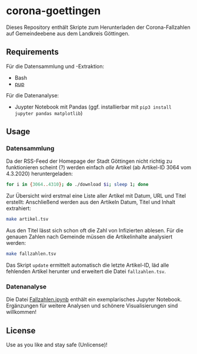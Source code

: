 # corona-goettingen

Dieses Repository enthält Skripte zum Herunterladen der Corona-Fallzahlen auf Gemeindeebene aus dem Landkreis Göttingen.

## Requirements

Für die Datensammlung und -Extraktion:

* Bash
* [pup](https://github.com/ericchiang/pup#pup)

Für die Datenanalyse:

* Juypter Notebook mit Pandas (ggf. installierbar mit `pip3 install jupyter pandas matplotlib`)

## Usage

### Datensammlung

Da der RSS-Feed der Homepage der Stadt Göttingen nicht richtig zu funktionieren scheint (?) werden einfach *alle* Artikel (ab Artikel-ID 3064 vom 4.3.2020) heruntergeladen:

~~~bash
for i in {3064..4310}; do ./download $i; sleep 1; done
~~~

Zur Übersicht wird erstmal eine Liste aller Artikel mit Datum, URL und Titel erstellt:
Anschließend werden aus den Artikeln Datum, Titel und Inhalt extrahiert:

~~~bash
make artikel.tsv
~~~

Aus den Titel lässt sich schon oft die Zahl von Infizierten ablesen. Für die genauen Zahlen nach Gemeinde müssen die Artikelinhalte analysiert werden:

~~~bash
make fallzahlen.tsv
~~~

Das Skript `update` ermittelt automatisch die letzte Artikel-ID, läd alle fehlenden Artikel herunter und erweitert die Datei `fallzahlen.tsv`.

### Datenanalyse

Die Datei [Fallzahlen.ipynb](Fallzahlen.ipynb) enthält ein exemplarisches Jupyter Notebook. Ergänzungen für weitere Analysen und schönere Visualisierungen sind willkommen!

## License

Use as you like and stay safe (Unlicense)!

